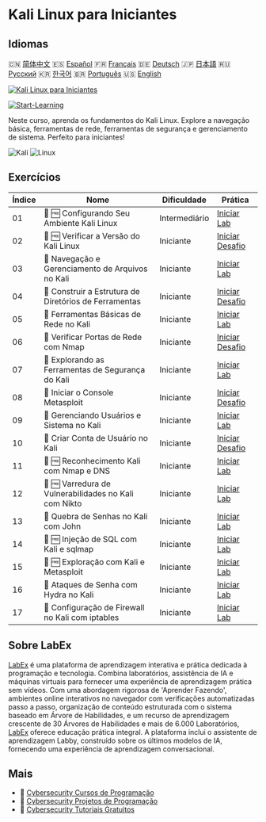 # Kali Linux para Iniciantes

## Idiomas

🇨🇳 [简体中文](README_zh.md) 🇪🇸 [Español](README_es.md) 🇫🇷 [Français](README_fr.md) 🇩🇪 [Deutsch](README_de.md) 🇯🇵 [日本語](README_ja.md) 🇷🇺 [Русский](README_ru.md) 🇰🇷 [한국어](README_ko.md) 🇧🇷 [Português](README_pt.md) 🇺🇸 [English](README.md) 

[![Kali Linux para Iniciantes](https://cover-creator.labex.io/kali-linux-for-beginners.png?lang=pt)](https://labex.io/pt/courses/kali-linux-for-beginners)

[![Start-Learning](https://img.shields.io/badge/Start-Learning-whitesmoke?style=for-the-badge)](https://labex.io/pt/courses/kali-linux-for-beginners)

Neste curso, aprenda os fundamentos do Kali Linux. Explore a navegação básica, ferramentas de rede, ferramentas de segurança e gerenciamento de sistema. Perfeito para iniciantes!

![Kali](https://img.shields.io/badge/Kali-whitesmoke?style=for-the-badge&logo=kali)
![Linux](https://img.shields.io/badge/Linux-whitesmoke?style=for-the-badge&logo=linux)


## Exercícios

|   Índice | Nome                                                   | Dificuldade   | Prática                                                                                                                                                  |
|----------|--------------------------------------------------------|---------------|----------------------------------------------------------------------------------------------------------------------------------------------------------|
|       01 | 🧩 🆓 Configurando Seu Ambiente Kali Linux             | Intermediário | <a target='_blank' href='https://labex.io/pt/labs/kali-setting-up-your-kali-linux-environment-552195?course=kali-linux-for-beginners'>Iniciar Lab</a>    |
|       02 | 🎯 🆓 Verificar a Versão do Kali Linux                 | Iniciante     | <a target='_blank' href='https://labex.io/pt/labs/kali-verify-kali-linux-version-552268?course=kali-linux-for-beginners'>Iniciar Desafio</a>             |
|       03 | 🧩  Navegação e Gerenciamento de Arquivos no Kali      | Iniciante     | <a target='_blank' href='https://labex.io/pt/labs/kali-navigating-and-managing-files-in-kali-552194?course=kali-linux-for-beginners'>Iniciar Lab</a>     |
|       04 | 🎯  Construir a Estrutura de Diretórios de Ferramentas | Iniciante     | <a target='_blank' href='https://labex.io/pt/labs/kali-build-tool-directory-structure-552274?course=kali-linux-for-beginners'>Iniciar Desafio</a>        |
|       05 | 🧩  Ferramentas Básicas de Rede no Kali                | Iniciante     | <a target='_blank' href='https://labex.io/pt/labs/kali-basic-networking-tools-in-kali-552191?course=kali-linux-for-beginners'>Iniciar Lab</a>            |
|       06 | 🎯  Verificar Portas de Rede com Nmap                  | Iniciante     | <a target='_blank' href='https://labex.io/pt/labs/kali-scan-network-ports-with-nmap-552280?course=kali-linux-for-beginners'>Iniciar Desafio</a>          |
|       07 | 🧩  Explorando as Ferramentas de Segurança do Kali     | Iniciante     | <a target='_blank' href='https://labex.io/pt/labs/kali-exploring-kali-s-security-tools-552192?course=kali-linux-for-beginners'>Iniciar Lab</a>           |
|       08 | 🎯  Iniciar o Console Metasploit                       | Iniciante     | <a target='_blank' href='https://labex.io/pt/labs/kali-start-metasploit-console-552287?course=kali-linux-for-beginners'>Iniciar Desafio</a>              |
|       09 | 🧩  Gerenciando Usuários e Sistema no Kali             | Iniciante     | <a target='_blank' href='https://labex.io/pt/labs/kali-managing-users-and-system-in-kali-552193?course=kali-linux-for-beginners'>Iniciar Lab</a>         |
|       10 | 🎯  Criar Conta de Usuário no Kali                     | Iniciante     | <a target='_blank' href='https://labex.io/pt/labs/kali-create-user-account-in-kali-552291?course=kali-linux-for-beginners'>Iniciar Desafio</a>           |
|       11 | 🧩 🆓 Reconhecimento Kali com Nmap e DNS               | Iniciante     | <a target='_blank' href='https://labex.io/pt/labs/kali-kali-reconnaissance-with-nmap-and-dns-552298?course=kali-linux-for-beginners'>Iniciar Lab</a>     |
|       12 | 🧩 🆓 Varredura de Vulnerabilidades no Kali com Nikto  | Iniciante     | <a target='_blank' href='https://labex.io/pt/labs/kali-kali-vulnerability-scanning-with-nikto-552301?course=kali-linux-for-beginners'>Iniciar Lab</a>    |
|       13 | 🧩  Quebra de Senhas no Kali com John                  | Iniciante     | <a target='_blank' href='https://labex.io/pt/labs/kali-kali-password-cracking-with-john-552297?course=kali-linux-for-beginners'>Iniciar Lab</a>          |
|       14 | 🧩 🆓 Injeção de SQL com Kali e sqlmap                 | Iniciante     | <a target='_blank' href='https://labex.io/pt/labs/kali-kali-sql-injection-with-sqlmap-552300?course=kali-linux-for-beginners'>Iniciar Lab</a>            |
|       15 | 🧩 🆓 Exploração com Kali e Metasploit                 | Iniciante     | <a target='_blank' href='https://labex.io/pt/labs/kali-kali-exploitation-with-metasploit-552293?course=kali-linux-for-beginners'>Iniciar Lab</a>         |
|       16 | 🧩  Ataques de Senha com Hydra no Kali                 | Iniciante     | <a target='_blank' href='https://labex.io/pt/labs/kali-kali-password-attacks-with-hydra-552296?course=kali-linux-for-beginners'>Iniciar Lab</a>          |
|       17 | 🧩  Configuração de Firewall no Kali com iptables      | Iniciante     | <a target='_blank' href='https://labex.io/pt/labs/kali-kali-firewall-configuration-with-iptables-552294?course=kali-linux-for-beginners'>Iniciar Lab</a> |

## Sobre LabEx

[LabEx](https://labex.io) é uma plataforma de aprendizagem interativa e prática dedicada à programação e tecnologia. Combina laboratórios, assistência de IA e máquinas virtuais para fornecer uma experiência de aprendizagem prática sem vídeos. Com uma abordagem rigorosa de 'Aprender Fazendo', ambientes online interativos no navegador com verificações automatizadas passo a passo, organização de conteúdo estruturada com o sistema baseado em Árvore de Habilidades, e um recurso de aprendizagem crescente de 30 Árvores de Habilidades e mais de 6.000 Laboratórios, [LabEx](https://labex.io) oferece educação prática integral. A plataforma inclui o assistente de aprendizagem Labby, construído sobre os últimos modelos de IA, fornecendo uma experiência de aprendizagem conversacional.

## Mais

- 🔗 [Cybersecurity Cursos de Programação](https://github.com/labex-labs/awesome-programming-courses)
- 🔗 [Cybersecurity Projetos de Programação](https://github.com/labex-labs/awesome-programming-projects)
- 🔗 [Cybersecurity Tutoriais Gratuitos](https://github.com/labex-labs/cybersecurity-free-tutorials)


